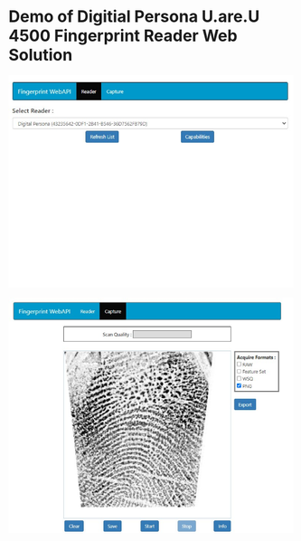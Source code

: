 # Demo of Digitial Persona U.are.U 4500 Fingerprint Reader Web Solution
![demo_image_1](digital_persona_demo_1.jpg)

![demo_image_2](digital_persona_demo_2.jpg)

